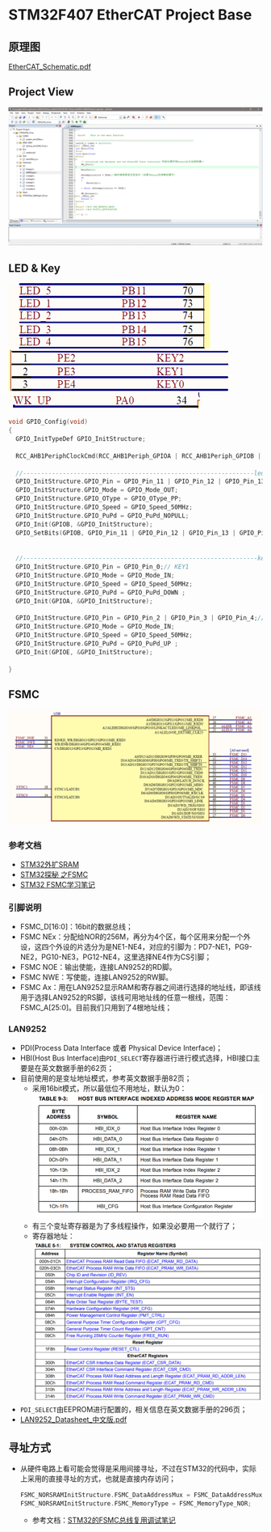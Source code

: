 # STM32F407 EtherCAT Project Base

## 原理图

[EtherCAT_Schematic.pdf](./refers/EtherCAT_Schematic.pdf)

## Project View

![./images/EtherCAT_Base_Project_Main.png](./images/EtherCAT_Base_Project_Main.png)

## LED & Key

![./images/LED_PIN.png](./images/LED_PIN.png)  
![./images/Key_Pin.png](./images/Key_Pin.png)  
![./images/Wake_Up_Pin.png](./images/Wake_Up_Pin.png)


```C
void GPIO_Config(void) 
{ 
  GPIO_InitTypeDef GPIO_InitStructure;

  RCC_AHB1PeriphClockCmd(RCC_AHB1Periph_GPIOA | RCC_AHB1Periph_GPIOB | RCC_AHB1Periph_GPIOE, ENABLE);

  //----------------------------------------------------------------led
  GPIO_InitStructure.GPIO_Pin = GPIO_Pin_11 | GPIO_Pin_12 | GPIO_Pin_13 | GPIO_Pin_14 | GPIO_Pin_15;
  GPIO_InitStructure.GPIO_Mode = GPIO_Mode_OUT;
  GPIO_InitStructure.GPIO_OType = GPIO_OType_PP;
  GPIO_InitStructure.GPIO_Speed = GPIO_Speed_50MHz;
  GPIO_InitStructure.GPIO_PuPd = GPIO_PuPd_NOPULL;
  GPIO_Init(GPIOB, &GPIO_InitStructure);
  GPIO_SetBits(GPIOB, GPIO_Pin_11 | GPIO_Pin_12 | GPIO_Pin_13 | GPIO_Pin_14 | GPIO_Pin_15);
    
 
  //-----------------------------------------------------------------key
  GPIO_InitStructure.GPIO_Pin = GPIO_Pin_0;// KEY1
  GPIO_InitStructure.GPIO_Mode = GPIO_Mode_IN;
  GPIO_InitStructure.GPIO_Speed = GPIO_Speed_50MHz;
  GPIO_InitStructure.GPIO_PuPd = GPIO_PuPd_DOWN ;
  GPIO_Init(GPIOA, &GPIO_InitStructure);
    
  GPIO_InitStructure.GPIO_Pin = GPIO_Pin_2 | GPIO_Pin_3 | GPIO_Pin_4;// KEY2
  GPIO_InitStructure.GPIO_Mode = GPIO_Mode_IN;
  GPIO_InitStructure.GPIO_Speed = GPIO_Speed_50MHz;
  GPIO_InitStructure.GPIO_PuPd = GPIO_PuPd_UP ;
  GPIO_Init(GPIOE, &GPIO_InitStructure);
    
}  
```

## FSMC

![./images/FSMC_Pin.png](./images/FSMC_Pin.png)

### 参考文档

* [STM32外扩SRAM](http://www.cnblogs.com/zpehome/p/3477011.html)
* [STM32探秘 之FSMC](https://blog.csdn.net/wisepragma/article/details/51622606)
* [STM32 FSMC学习笔记](https://www.cnblogs.com/hduxyc/archive/2011/05/17/2048099.html)

### 引脚说明

* FSMC_D[16:0]：16bit的数据总线；
* FSMC NEx：分配给NOR的256M，再分为4个区，每个区用来分配一个外设，这四个外设的片选分为是NE1-NE4，对应的引脚为：PD7-NE1，PG9-NE2，PG10-NE3，PG12-NE4，这里选择NE4作为CS引脚；
* FSMC NOE：输出使能，连接LAN9252的RD脚。
* FSMC NWE：写使能，连接LAN9252的RW脚。
* FSMC Ax：用在LAN9252显示RAM和寄存器之间进行选择的地址线，即该线用于选择LAN9252的RS脚，该线可用地址线的任意一根线，范围：FSMC_A[25:0]。目前我们只用到了4根地址线；

### LAN9252

* PDI(Process Data Interface 或者 Physical Device Interface)；
* HBI(Host Bus Interface)由`PDI_SELECT`寄存器进行进行模式选择，HBI接口主要是在英文数据手册的62页；
* 目前使用的是变址地址模式，参考英文数据手册82页；
  * 采用16bit模式，所以最低位不用地址，默认为0：  
    ![./images/Host_Bus_Interface_Indexed_Address_Mode_Register_Map.png](./images/Host_Bus_Interface_Indexed_Address_Mode_Register_Map.png)
  * 有三个变址寄存器是为了多线程操作，如果没必要用一个就行了；
  * 寄存器地址：  
    ![./images/LAN9252_Register_Map.png](./images/LAN9252_Register_Map.png)
* `PDI_SELECT`由EEPROM进行配置的，相关信息在英文数据手册的296页；
* [LAN9252_Datasheet_中文版.pdf](./refers/LAN9252_Datasheet_CN.pdf)

## 寻址方式

* 从硬件电路上看可能会觉得是采用间接寻址，不过在STM32的代码中，实际上采用的直接寻址的方式，也就是直接内存访问；
  ```C
  FSMC_NORSRAMInitStructure.FSMC_DataAddressMux = FSMC_DataAddressMux_Enable;
  FSMC_NORSRAMInitStructure.FSMC_MemoryType = FSMC_MemoryType_NOR;
  ```
  * 参考文档：[STM32的FSMC总线复用调试笔记](https://blog.csdn.net/lg2lh/article/details/10121199)

